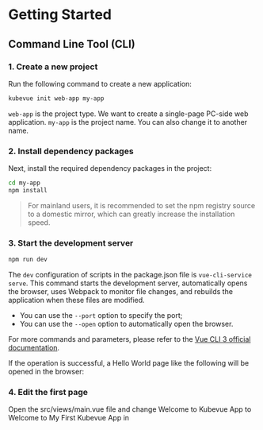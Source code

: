 # Getting Started

## Command Line Tool (CLI)

### 1. Create a new project

Run the following command to create a new application:

``` bash
kubevue init web-app my-app
```

`web-app` is the project type. We want to create a single-page PC-side web application. `my-app` is the project name. You can also change it to another name.

<!-- If you want to create a multi-page, multi-module, enterprise-level large application, please use the `app-pro` type. -->

### 2. Install dependency packages

Next, install the required dependency packages in the project:

``` bash
cd my-app
npm install
```

> For mainland users, it is recommended to set the npm registry source to a domestic mirror, which can greatly increase the installation speed.

### 3. Start the development server

``` bash
npm run dev
```

The `dev` configuration of scripts in the package.json file is `vue-cli-service serve`. This command starts the development server, automatically opens the browser, uses Webpack to monitor file changes, and rebuilds the application when these files are modified.

- You can use the `--port` option to specify the port;
- You can use the `--open` option to automatically open the browser.

For more commands and parameters, please refer to the [Vue CLI 3 official documentation](https://cli.vuejs.org).

If the operation is successful, a Hello World page like the following will be opened in the browser:

### 4. Edit the first page

Open the src/views/main.vue file and change Welcome to Kubevue App to Welcome to My First Kubevue App in <template> .

After saving, the browser will automatically update.

Try changing the style again. In the <style module> , increase the font-size of .heading .

Open the `src/components/base/global.css` file again and change the color of `$brand-primary`, such as `#1976d2`.

After saving, does the theme color of various components on the page change instantly?

### Next Step

Seeing so many files, you must be wondering what they are for? The next section will introduce the [directory structure](/guides/structure) of the Kubevue project in detail.